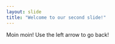 ```yaml
---
layout: slide
title: "Welcome to our second slide!"
---
```

Moin moin!
Use the left arrow to go back! 
